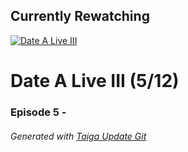 ﻿
## Currently Rewatching

[![Date A Live III](https://s4.anilist.co/file/anilistcdn/media/anime/cover/medium/nx100722-M5nXzDkuGOLC.png)](https://anilist.co/anime/100722)

# Date A Live III (5/12)

### Episode 5 - 

###### *Generated with [Taiga Update Git](https://github.com/nike4613/taiga-update-git)*